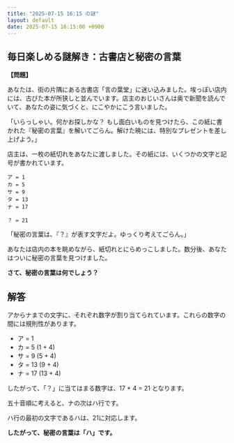 ```yaml
---
title: "2025-07-15 16:15 の謎"
layout: default
date: 2025-07-15 16:15:00 +0900
---
```

## 毎日楽しめる謎解き：古書店と秘密の言葉

**【問題】**

あなたは、街の片隅にある古書店「言の葉堂」に迷い込みました。埃っぽい店内には、古びた本が所狭しと並んでいます。店主のおじいさんは奥で新聞を読んでいて、あなたの姿に気づくと、にこやかにこう言いました。

「いらっしゃい。何かお探しかな？ もし面白いものを見つけたら、この紙に書かれた『秘密の言葉』を解いてごらん。解けた暁には、特別なプレゼントを差し上げよう。」

店主は、一枚の紙切れをあなたに渡しました。その紙には、いくつかの文字と記号が書かれています。

```
ア = 1
カ = 5
サ = 9
タ = 13
ナ = 17

？ = 21
```

「秘密の言葉は、『？』が表す文字だよ。ゆっくり考えてごらん。」

あなたは店内の本を眺めながら、紙切れとにらめっこしました。数分後、あなたはついに秘密の言葉を見つけました。

**さて、秘密の言葉は何でしょう？**

## 解答

アからナまでの文字に、それぞれ数字が割り当てられています。これらの数字の間には規則性があります。

*   ア = 1
*   カ = 5 (1 + 4)
*   サ = 9 (5 + 4)
*   タ = 13 (9 + 4)
*   ナ = 17 (13 + 4)

したがって、「？」に当てはまる数字は、17 + 4 = 21 となります。

五十音順に考えると、ナの次はハ行です。

ハ行の最初の文字であるハは、21に対応します。

**したがって、秘密の言葉は「ハ」です。**
